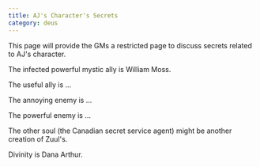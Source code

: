 ```yaml
---
title: AJ's Character's Secrets
category: deus
---
```

This page will provide the GMs a restricted page to discuss secrets related to AJ's character.

The infected powerful mystic ally is William Moss.

The useful ally is ...

The annoying enemy is ...

The powerful enemy is ...

The other soul (the Canadian secret service agent) might be another creation of Zuul's.

Divinity is Dana Arthur.
